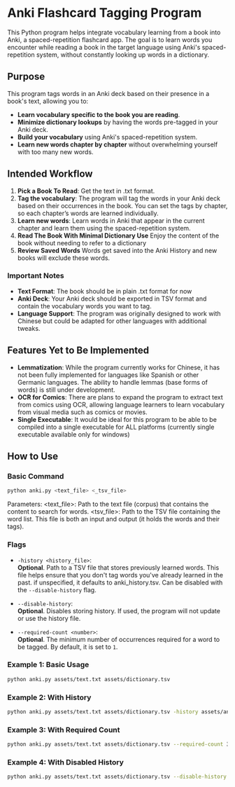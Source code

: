 # Anki Flashcard Tagging Program

This Python program helps integrate vocabulary learning from a book into Anki, a spaced-repetition flashcard app. The goal is to learn words you encounter while reading a book in the target language using Anki's spaced-repetition system, without constantly looking up words in a dictionary.

## Purpose

This program tags words in an Anki deck based on their presence in a book's text, allowing you to:

- **Learn vocabulary specific to the book you are reading**.
- **Minimize dictionary lookups** by having the words pre-tagged in your Anki deck.
- **Build your vocabulary** using Anki's spaced-repetition system.
- **Learn new words chapter by chapter** without overwhelming yourself with too many new words.

## Intended Workflow

1. **Pick a Book To Read**: Get the text in .txt format.
2. **Tag the vocabulary**: The program will tag the words in your Anki deck based on their occurrences in the book. You can set the tags by chapter, so each chapter’s words are learned individually.
3. **Learn new words**: Learn words in Anki that appear in the current chapter and learn them using the spaced-repetition system.
4. **Read The Book With Minimal Dictionary Use** Enjoy the content of the book without needing to refer to a dictionary
5. **Review Saved Words** Words get saved into the Anki History and new books will exclude these words.

### Important Notes

- **Text Format**: The book should be in plain .txt format for now
- **Anki Deck**: Your Anki deck should be exported in TSV format and contain the vocabulary words you want to tag.
- **Language Support**: The program was originally designed to work with Chinese but could be adapted for other languages with additional tweaks.

## Features Yet to Be Implemented

- **Lemmatization**: While the program currently works for Chinese, it has not been fully implemented for languages like Spanish or other Germanic languages. The ability to handle lemmas (base forms of words) is still under development.
- **OCR for Comics**: There are plans to expand the program to extract text from comics using OCR, allowing language learners to learn vocabulary from visual media such as comics or movies.
- **Single Executable**: It would be ideal for this program to be able to be compiled into a single executable for ALL platforms (currently single executable available only for windows)

## How to Use

### Basic Command

```bash
python anki.py <text_file> <_tsv_file>
```

Parameters:
<text_file>: Path to the text file (corpus) that contains the content to search for words.
<tsv_file>: Path to the TSV file containing the word list. This file is both an input and output (it holds the words and their tags).

### Flags

- `-history <history_file>`:  
  **Optional**. Path to a TSV file that stores previously learned words. This file helps ensure that you don't tag words you've already learned in the past. if unspecified, it defaults to anki_history.tsv. Can be disabled with the `--disable-history` flag.

- `--disable-history`:  
  **Optional**. Disables storing history. If used, the program will not update or use the history file.

- `--required-count <number>`:  
  **Optional**. The minimum number of occurrences required for a word to be tagged. By default, it is set to `1`.

### Example 1: Basic Usage

```bash
python anki.py assets/text.txt assets/dictionary.tsv
```

### Example 2: With History

```bash
python anki.py assets/text.txt assets/dictionary.tsv -history assets/ankihistory.tsv
```

### Example 3: With Required Count

```bash
python anki.py assets/text.txt assets/dictionary.tsv --required-count 3

```

### Example 4: With Disabled History

```bash
python anki.py assets/text.txt assets/dictionary.tsv --disable-history


```
